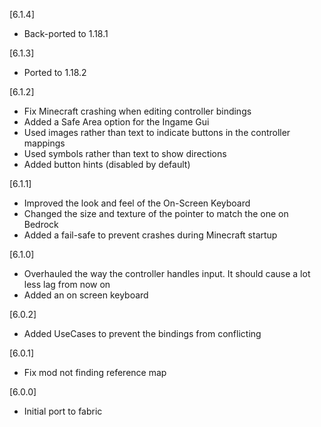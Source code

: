[6.1.4]
- Back-ported to 1.18.1

[6.1.3]
- Ported to 1.18.2

[6.1.2]
- Fix Minecraft crashing when editing controller bindings
- Added a Safe Area option for the Ingame Gui
- Used images rather than text to indicate buttons in the controller mappings
- Used symbols rather than text to show directions
- Added button hints (disabled by default)

[6.1.1] 
- Improved the look and feel of the On-Screen Keyboard
- Changed the size and texture of the pointer to match the one on Bedrock
- Added a fail-safe to prevent crashes during Minecraft startup

[6.1.0]
- Overhauled the way the controller handles input. It should cause a lot less lag from now on
- Added an on screen keyboard

[6.0.2]
- Added UseCases to prevent the bindings from conflicting

[6.0.1]
- Fix mod not finding reference map

[6.0.0]
- Initial port to fabric